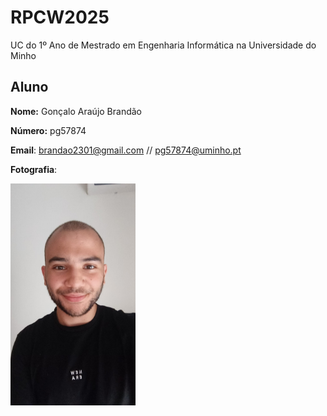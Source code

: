 # RPCW2025

UC do 1º Ano de Mestrado em Engenharia Informática na Universidade do Minho


## Aluno 

**Nome:** Gonçalo Araújo Brandão 

**Número:** pg57874 

**Email**: brandao2301@gmail.com  // pg57874@uminho.pt 

**Fotografia**: 

<img src="goncalo.jpeg" alt="TextoAlternativo" width="200" />

